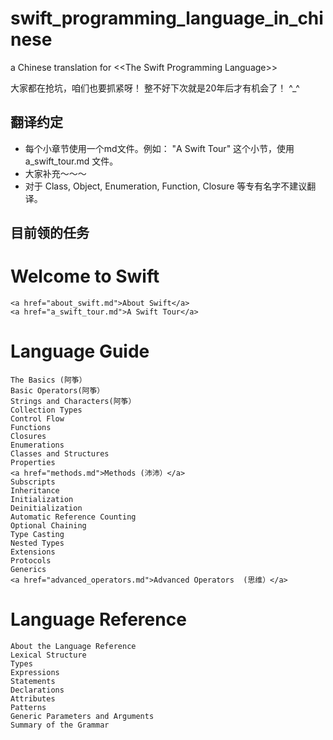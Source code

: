 swift_programming_language_in_chinese
=====================================

a Chinese translation for &lt;&lt;The Swift Programming Language>>

大家都在抢坑，咱们也要抓紧呀！ 整不好下次就是20年后才有机会了！ ^_^

翻译约定
-------

- 每个小章节使用一个md文件。例如： "A Swift Tour" 这个小节，使用 a_swift_tour.md 文件。
- 大家补充～～～
- 对于 Class, Object, Enumeration, Function, Closure  等专有名字不建议翻译。

目前领的任务
-------
# Welcome to Swift #

    <a href="about_swift.md">About Swift</a>
    <a href="a_swift_tour.md">A Swift Tour</a>

# Language Guide #

    The Basics (阿筝）
    Basic Operators(阿筝）
    Strings and Characters(阿筝）
    Collection Types
    Control Flow
    Functions
    Closures
    Enumerations
    Classes and Structures
    Properties
    <a href="methods.md">Methods (沛沛）</a>
    Subscripts
    Inheritance
    Initialization
    Deinitialization
    Automatic Reference Counting
    Optional Chaining
    Type Casting
    Nested Types
    Extensions
    Protocols
    Generics
    <a href="advanced_operators.md">Advanced Operators  (思维）</a>

# Language Reference #

    About the Language Reference
    Lexical Structure
    Types
    Expressions
    Statements
    Declarations
    Attributes
    Patterns
    Generic Parameters and Arguments
    Summary of the Grammar
